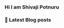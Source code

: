 ### Hi I am Shivaji Potnuru

### 📕 Latest Blog posts
<!-- BLOG-POST-LIST:START -->
<!-- BLOG-POST-LIST:END -->